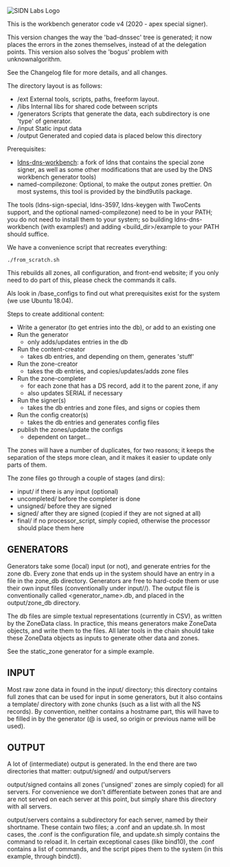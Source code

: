 ![SIDN Labs Logo](https://workbench.sidnlabs.nl/assets/img/sidnlabs_logo.png)

This is the workbench generator code v4 (2020 - apex special signer).

This version changes the way the 'bad-dnssec' tree is generated; it now
places the errors in the zones themselves, instead of at the delegation
points. This version also solves the 'bogus' problem with unknownalgorithm.

See the Changelog file for more details, and all changes.

The directory layout is as follows:

- /ext        External tools, scripts, paths, freeform layout.
- /libs       Internal libs for shared code between scripts
- /generators Scripts that generate the data, each subdirectory is one 'type' of generator.
- /input      Static input data
- /output     Generated and copied data is placed below this directory

Prerequisites:

- [ldns-dns-workbench](https://github.com/SIDN/ldns-dns-workbench): a fork
  of ldns that contains the special zone signer, as well as some other
  modifications that are used by the DNS workbench generator tools)
- named-compilezone: Optional, to make the output zones prettier. On most
  systems, this tool is provided by the bind9utils package.

The tools (ldns-sign-special, ldns-3597, ldns-keygen with TwoCents
support, and the optional named-compilezone) need to be in your PATH; you
do not need to install them to your system; so building ldns-dns-workbench
(with examples!) and adding <build_dir>/example to your PATH should
suffice.

We have a convenience script that recreates everything:

    ./from_scratch.sh

This rebuilds all zones, all configuration, and front-end website; if you
only need to do part of this, please check the commands it calls.

Als look in /base_configs to find out what prerequisites exist for the
system (we use Ubuntu 18.04).

Steps to create additional content:

- Write a generator (to get entries into the db), or add to an existing one
- Run the generator
    * only adds/updates entries in the db
- Run the content-creator
    * takes db entries, and depending on them, generates 'stuff'
- Run the zone-creator
    * takes the db entries, and copies/updates/adds zone files
- Run the zone-completer
    * for each zone that has a DS record, add it to the parent zone,
      if any
    * also updates SERIAL if necessary
- Run the signer(s)
    * takes the db entries and zone files, and signs or copies them
- Run the config creator(s)
    * takes the db entries and generates config files
- publish the zones/update the configs
    * dependent on target...

The zones will have a number of duplicates, for two reasons; it keeps
the separation of the steps more clean, and it makes it easier to
update only parts of them.

The zone files go through a couple of stages (and dirs):
- input/
    if there is any input (optional)
- uncompleted/
    before the completer is done
- unsigned/
    before they are signed
- signed/
    after they are signed (copied if they are not signed at all)
- final/
    if no processor_script, simply copied, otherwise the processor
    should place them here

GENERATORS
----------

Generators take some (local) input (or not), and generate entries
for the zone db. Every zone that ends up in the system should have
an entry in a file in the zone_db directory. Generators are free
to hard-code them or use their own input files (conventionally under
input/<generator name>/). The output file is conventionally called
<generator_name>.db, and placed in the output/zone_db directory.

The db files are simple textual representations (currently in CSV),
as written by the ZoneData class. In practice, this means generators
make ZoneData objects, and write them to the files. All later tools in
the chain should take these ZoneData objects as inputs to generate
other data and zones.

See the static_zone generator for a simple example.


INPUT
-----

Most raw zone data in found in the input/ directory; this directory
contains full zones that can be used for input in some generators,
but it also contains a template/ directory with zone chunks (such as
a list with all the NS records). By convention, neither contains a
hostname part, this will have to be filled in by the generator (@ is
used, so origin or previous name will be used).

OUTPUT
------

A lot of (intermediate) output is generated. In the end there are
two directories that matter:
output/signed/ and output/servers

output/signed contains all zones ('unsigned' zones are simply copied)
for all servers. For convenience we don't differentiate between zones
that are and are not served on each server at this point, but simply
share this directory with all servers.

output/servers contains a subdirectory for each server, named by their
shortname. These contain two files; a .conf and an update.sh. In most
cases, the .conf is the configuration file, and update.sh simply
contains the command to reload it. In certain exceptional cases
(like bind10), the .conf contains a list of commands, and the script
pipes them to the system (in this example, through bindctl).


